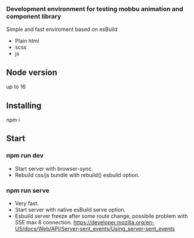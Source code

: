 ### Development environment for testing mobbu animation and component library

Simple and fast enviroment based on esBuild

-   Plain html
-   scss
-   js

## Node version

up to 16

## Installing

npm i

## Start

### npm run dev

-   Start server with browser-sync.
-   Rebuild css/js bundle with rebuild() esbuild option.

### npm run serve

-   Very fast.
-   Start server with native esBuild serve option.
-   Esbuild server freeze after some route change, possibile problem with SSE max 6 connection.
    https://developer.mozilla.org/en-US/docs/Web/API/Server-sent_events/Using_server-sent_events

